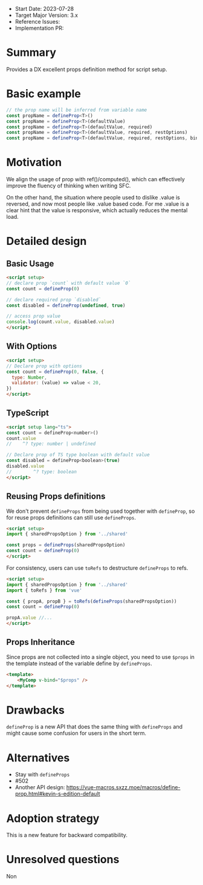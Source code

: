 - Start Date: 2023-07-28
- Target Major Version: 3.x
- Reference Issues:
- Implementation PR:

# Summary

Provides a DX excellent props definition method for script setup.

# Basic example

```ts
// the prop name will be inferred from variable name
const propName = defineProp<T>()
const propName = defineProp<T>(defaultValue)
const propName = defineProp<T>(defaultValue, required)
const propName = defineProp<T>(defaultValue, required, restOptions)
const propName = defineProp<T>(defaultValue, required, restOptions, bindingName)
```

# Motivation

We align the usage of prop with ref()/computed(), which can effectively improve the fluency of thinking when writing SFC.

On the other hand, the situation where people used to dislike .value is reversed, and now most people like .value based code. For me .value is a clear hint that the value is responsive, which actually reduces the mental load.

# Detailed design

## Basic Usage

```html
<script setup>
// declare prop `count` with default value `0`
const count = defineProp(0)

// declare required prop `disabled`
const disabled = defineProp(undefined, true)

// access prop value
console.log(count.value, disabled.value)
</script>
```

## With Options

```html
<script setup>
// Declare prop with options
const count = defineProp(0, false, {
  type: Number,
  validator: (value) => value < 20,
})
</script>
```

## TypeScript

```html
<script setup lang="ts">
const count = defineProp<number>()
count.value
//    ^? type: number | undefined

// Declare prop of TS type boolean with default value
const disabled = defineProp<boolean>(true)
disabled.value
//        ^? type: boolean
</script>
```

## Reusing Props definitions

We don't prevent `defineProps` from being used together with `defineProp`, so for reuse props definitions can still use `defineProps`.

```html
<script setup>
import { sharedPropsOption } from '../shared'

const props = defineProps(sharedPropsOption)
const count = defineProp(0)
</script>
```

For consistency, users can use `toRefs` to destructure `defineProps` to refs.

```html
<script setup>
import { sharedPropsOption } from '../shared'
import { toRefs } from 'vue'

const { propA, propB } = toRefs(defineProps(sharedPropsOption))
const count = defineProp(0)

propA.value //...
</script>
```

## Props Inheritance

Since props are not collected into a single object, you need to use `$props` in the template instead of the variable define by `defineProps`.

```html
<template>
    <MyComp v-bind="$props" />
</template>
```

# Drawbacks

`defineProp` is a new API that does the same thing with `defineProps` and might cause some confusion for users in the short term.

# Alternatives

- Stay with `defineProps`
- #502
- Another API design: https://vue-macros.sxzz.moe/macros/define-prop.html#kevin-s-edition-default

# Adoption strategy

This is a new feature for backward compatibility.

# Unresolved questions

Non
